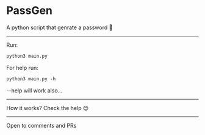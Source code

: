 # PassGen

A python script that genrate a password 🎉️

---

Run:

```apache
python3 main.py
```

For help run:

```apache
python3 main.py -h
```

--help will work also...

---

How it works?
Check the help 😊


---

Open to comments and PRs
